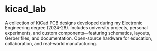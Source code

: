 # kicad_lab
A collection of KiCad PCB designs developed during my Electronic Engineering degree (2024-28). Includes university projects, personal experiments, and custom components—featuring schematics, layouts, Gerber files, and documentation. Open-source hardware for education, collaboration, and real-world manufacturing.
